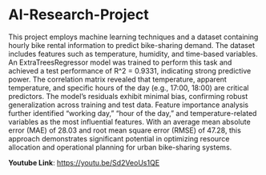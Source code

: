# AI-Research-Project

This project employs machine learning techniques and a dataset containing hourly bike rental information to predict bike-sharing demand. The dataset includes features such as temperature, humidity, and time-based variables. An ExtraTreesRegressor model was trained to perform this task and achieved a test performance of R^2 = 0.9331, indicating strong predictive power. The correlation matrix revealed that temperature, apparent temperature, and specific hours of the day (e.g., 17:00, 18:00) are critical predictors. The model’s residuals exhibit minimal bias, confirming robust generalization across training and test data. Feature importance analysis further identified “working day,” “hour of the day,” and temperature-related variables as the most influential features. With an average mean absolute error (MAE) of 28.03 and root mean square error (RMSE) of 47.28, this approach demonstrates significant potential in optimizing resource allocation and operational planning for urban bike-sharing systems.

**Youtube Link**: https://youtu.be/Sd2VeoUs1QE